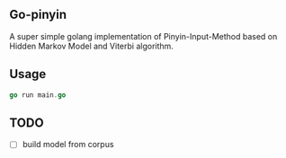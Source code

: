 ## Go-pinyin
A super simple golang implementation of Pinyin-Input-Method based on Hidden Markov Model and Viterbi algorithm.

## Usage
```go
go run main.go
```

## TODO
- [ ] build model from corpus